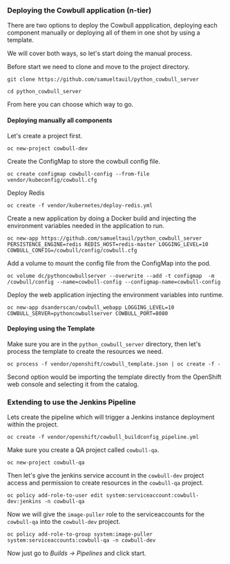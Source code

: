 ### Deploying the Cowbull application (n-tier)

There are two options to deploy the Cowbull appplication, deploying each component manually or deploying all of them in one shot by using a template.

We will cover both ways, so let's start doing the manual process.

Before start we need to clone and move to the project directory.

```
git clone https://github.com/samueltauil/python_cowbull_server
```

```
cd python_cowbull_server
```
From here you can choose which way to go.

#### Deploying manually all components

Let's create a project first.

```
oc new-project cowbull-dev
```

Create the ConfigMap to store the cowbull config file.

```
oc create configmap cowbull-config --from-file vendor/kubeconfig/cowbull.cfg
```

Deploy Redis
```
oc create -f vendor/kubernetes/deploy-redis.yml
```

Create a new application by doing a Docker build and injecting the environment variables needed in the application to run.
```
oc new-app https://github.com/samueltauil/python_cowbull_server PERSISTENCE_ENGINE=redis REDIS_HOST=redis-master LOGGING_LEVEL=10 COWBULL_CONFIG=/cowbull/config/cowbull.cfg
```

Add a volume to mount the config file from the ConfigMap into the pod.

```
oc volume dc/pythoncowbullserver --overwrite --add -t configmap  -m /cowbull/config --name=cowbull-config --configmap-name=cowbull-config
```

Deploy the web application injecting the environment variables into runtime.

```
oc new-app dsanderscan/cowbull_webapp LOGGING_LEVEL=10 COWBULL_SERVER=pythoncowbullserver COWBULL_PORT=8080
```

#### Deploying using the Template

Make sure you are in the `python_cowbull_server` directory, then let's process the template to create the resources we need.

```
oc process -f vendor/openshift/cowbull_template.json | oc create -f -
```

Second option would be importing the template directly from the OpenShift web console and selecting it from the catalog.

### Extending to use the Jenkins Pipeline

Lets create the pipeline which will trigger a Jenkins instance deployment within the project.

```
oc create -f vendor/openshift/cowbull_buildconfig_pipeline.yml
```

Make sure you create a QA project called `cowbull-qa`.

```
oc new-project cowbull-qa
```

Then let's give the jenkins service account in the `cowbull-dev` project access and permission to create resources in the `cowbull-qa` project.

```
oc policy add-role-to-user edit system:serviceaccount:cowbull-dev:jenkins -n cowbull-qa
```

Now we will give the `image-puller` role to the serviceaccounts for the `cowbull-qa` into the `cowbull-dev` project.

```
oc policy add-role-to-group system:image-puller system:serviceaccounts:cowbull-qa -n cowbull-dev
```

Now just go to *Builds -> Pipelines* and click start.
